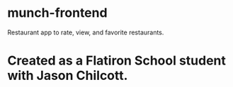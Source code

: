 # munch-frontend
Restaurant app to rate, view, and favorite restaurants. 









# Created as a Flatiron School student with Jason Chilcott.



